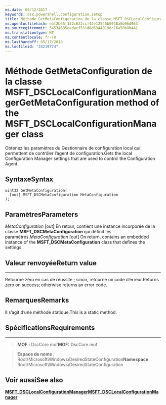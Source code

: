 ```yaml
---
ms.date: 06/12/2017
keywords: dsc,powershell,configuration,setup
title: Méthode GetMetaConfiguration de la classe MSFT_DSCLocalConfigurationManager
ms.openlocfilehash: ebf2b65f152c622ccf42e12545b0048a0b96d963
ms.sourcegitcommit: 54534635eedacf531d8d6344019dc16a50b8b441
ms.translationtype: HT
ms.contentlocale: fr-FR
ms.lasthandoff: 05/17/2018
ms.locfileid: "34219774"
---
```

# <a name="getmetaconfiguration-method-of-the-msftdsclocalconfigurationmanager-class"></a><span data-ttu-id="2ec96-103">Méthode GetMetaConfiguration de la classe MSFT_DSCLocalConfigurationManager</span><span class="sxs-lookup"><span data-stu-id="2ec96-103">GetMetaConfiguration method of the MSFT_DSCLocalConfigurationManager class</span></span>

<span data-ttu-id="2ec96-104">Obtenez les paramètres du Gestionnaire de configuration local qui permettent de contrôler l’agent de configuration.</span><span class="sxs-lookup"><span data-stu-id="2ec96-104">Gets the local Configuration Manager settings that are used to control the Configuration Agent.</span></span>

<a name="syntax"></a><span data-ttu-id="2ec96-105">Syntaxe</span><span class="sxs-lookup"><span data-stu-id="2ec96-105">Syntax</span></span>
------

```mof
uint32 GetMetaConfiguration(
  [out] MSFT_DSCMetaConfiguration MetaConfiguration
);
```

<a name="parameters"></a><span data-ttu-id="2ec96-106">Paramètres</span><span class="sxs-lookup"><span data-stu-id="2ec96-106">Parameters</span></span>
----------

<span data-ttu-id="2ec96-107">*MetaConfiguration* \[out\] En retour, contient une instance incorporée de la classe **MSFT_DSCMetaConfiguration** qui définit les paramètres.</span><span class="sxs-lookup"><span data-stu-id="2ec96-107">*MetaConfiguration* \[out\] On return, contains an embedded instance of the **MSFT_DSCMetaConfiguration** class that defines the settings.</span></span>

## <a name="return-value"></a><span data-ttu-id="2ec96-108">Valeur renvoyée</span><span class="sxs-lookup"><span data-stu-id="2ec96-108">Return value</span></span>
------------

<span data-ttu-id="2ec96-109">Retourne zéro en cas de réussite ; sinon, retourne un code d’erreur.</span><span class="sxs-lookup"><span data-stu-id="2ec96-109">Returns zero on success; otherwise returns an error code.</span></span>

## <a name="remarks"></a><span data-ttu-id="2ec96-110">Remarques</span><span class="sxs-lookup"><span data-stu-id="2ec96-110">Remarks</span></span>

<span data-ttu-id="2ec96-111">Il s’agit d’une méthode statique.</span><span class="sxs-lookup"><span data-stu-id="2ec96-111">This is a static method.</span></span>

## <a name="requirements"></a><span data-ttu-id="2ec96-112">Spécifications</span><span class="sxs-lookup"><span data-stu-id="2ec96-112">Requirements</span></span>
------------
><span data-ttu-id="2ec96-113">**MOF :** DscCore.mof</span><span class="sxs-lookup"><span data-stu-id="2ec96-113">**MOF:** DscCore.mof</span></span>

><span data-ttu-id="2ec96-114">**Espace de noms** : Root\Microsoft\Windows\DesiredStateConfiguration</span><span class="sxs-lookup"><span data-stu-id="2ec96-114">**Namespace**: Root\Microsoft\Windows\DesiredStateConfiguration</span></span>


## <a name="see-also"></a><span data-ttu-id="2ec96-115">Voir aussi</span><span class="sxs-lookup"><span data-stu-id="2ec96-115">See also</span></span>


[<span data-ttu-id="2ec96-116">**MSFT_DSCLocalConfigurationManager**</span><span class="sxs-lookup"><span data-stu-id="2ec96-116">**MSFT_DSCLocalConfigurationManager**</span></span>](msft-dsclocalconfigurationmanager.md)